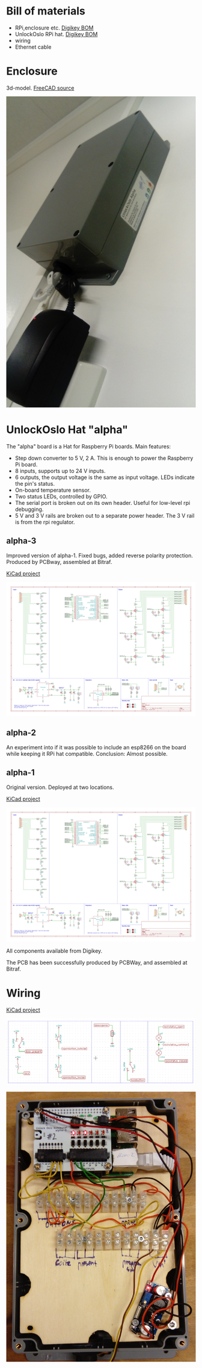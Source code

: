# Bill of materials

* RPi,enclosure etc. [Digikey BOM](./assembly.csv)
* UnlockOslo RPi hat. [Digikey BOM](./alpha-1/production/) 
* wiring
* Ethernet cable

# Enclosure

3d-model. [FreeCAD source](./enclosure.fcstd)

![Enclosure when installed](./docs/enclosure-installed.jpg)

# UnlockOslo Hat "alpha"

The "alpha" board is a Hat for Raspberry Pi boards. Main features:

* Step down converter to 5 V, 2 A. This is enough to power the
  Raspberry Pi board.
* 8 inputs, supports up to 24 V inputs.
* 6 outputs, the output voltage is the same as input voltage. LEDs
  indicate the pin's status.
* On-board temperature sensor.
* Two status LEDs, controlled by GPIO.
* The serial port is broken out on its own header. Useful for
  low-level rpi debugging.
* 5 V and 3 V rails are broken out to a separate power header. The 3 V
  rail is from the rpi regulator.

## alpha-3

Improved version of alpha-1. Fixed bugs, added reverse polarity
protection. Produced by PCBway, assembled at Bitraf.

[KiCad project](./alpha-1)

[![Schematics](./docs/alpha-1-schematic.png)](./docs/alpha-1-schematic.pdf)

## alpha-2

An experiment into if it was possible to include an esp8266 on the
board while keeping it RPi hat compatible. Conclusion: Almost
possible.

## alpha-1

Original version. Deployed at two locations.

[KiCad project](./alpha-1)

[![Schematics](./docs/alpha-1-schematic.png)](./docs/alpha-1-schematic.pdf)

All components available from Digikey.

The PCB has been successfully produced by PCBWay, and assembled at Bitraf.

# Wiring

[KiCad project](./connections)

![Wiring schema](./docs/connections-schema.png)

![Example wiring](./docs/connections-physical.jpg)

